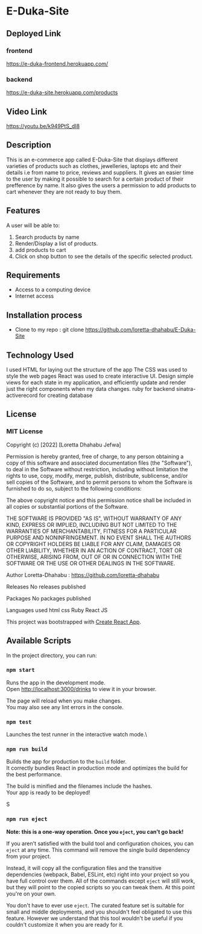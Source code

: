 # E-Duka-Site
## Deployed Link
### frontend
https://e-duka-frontend.herokuapp.com/

### backend
https://e-duka-site.herokuapp.com/products
## Video Link
https://youtu.be/k949PtS_dI8
## Description
This is an e-commerce app called E-Duka-Site   that displays different varieties of products such as clothes, jewelleries, laptops etc and their details i.e from name to price, reviews and suppliers. 
It gives an easier time to the user by making it possible to search for a certain product of their prefference by name.
It also gives the users a permission to add products to cart whenever they are not ready to buy them.

## Features
A user will be able to: 
1. Search products by name
2. Render/Display a list of products.
3. add products to cart
4. Click on shop button to see the details of the specific selected product.


## Requirements
* Access to a computing device
* Internet access
## Installation process
* Clone to my repo : git clone https://github.com/loretta-dhahabu/E-Duka-Site

## Technology Used
I used HTML for laying out the structure of the app
The CSS was used to style the web pages
React was used to create interactive UI. Design simple views for each state in my application, and efficiently update and render just the right components when my data changes.
ruby for backend
sinatra-activerecord for creating database

<!-- ## Architecture Design
https://www.figma.com/file/AYHNEyBtCKsLSXdXxxucZV/Cocktails?node-id=0%3A1https://www.figma.com/file/AYHNEyBtCKsLSXdXxxucZV/Cocktails?node-id=0%3A1 -->
<!-- ## Project Blog 
https://medium.com/@loreydjefwa/cocktails-project-e8b365b4bf3d -->
## License 
### MIT License

Copyright (c) [2022] [Loretta Dhahabu Jefwa]

Permission is hereby granted, free of charge, to any person obtaining a copy of this software and associated documentation files (the "Software"), to deal in the Software without restriction, including without limitation the rights to use, copy, modify, merge, publish, distribute, sublicense, and/or sell copies of the Software, and to permit persons to whom the Software is furnished to do so, subject to the following conditions:

The above copyright notice and this permission notice shall be included in all copies or substantial portions of the Software.

THE SOFTWARE IS PROVIDED "AS IS", WITHOUT WARRANTY OF ANY KIND, EXPRESS OR IMPLIED, INCLUDING BUT NOT LIMITED TO THE WARRANTIES OF MERCHANTABILITY, FITNESS FOR A PARTICULAR PURPOSE AND NONINFRINGEMENT. IN NO EVENT SHALL THE AUTHORS OR COPYRIGHT HOLDERS BE LIABLE FOR ANY CLAIM, DAMAGES OR OTHER LIABILITY, WHETHER IN AN ACTION OF CONTRACT, TORT OR OTHERWISE, ARISING FROM, OUT OF OR IN CONNECTION WITH THE SOFTWARE OR THE USE OR OTHER DEALINGS IN THE SOFTWARE.

Author Loretta-Dhahabu : https://github.com/loretta-dhahabu

Releases
No releases published

Packages
No packages published

Languages used
html
css
Ruby
React JS

This project was bootstrapped with [Create React App](https://github.com/facebook/create-react-app).

## Available Scripts

In the project directory, you can run:

### `npm start`

Runs the app in the development mode.\
Open [http://localhost:3000/drinks](http://localhost:3000/drinks) to view it in your browser.

The page will reload when you make changes.\
You may also see any lint errors in the console.

### `npm test`

Launches the test runner in the interactive watch mode.\

### `npm run build`

Builds the app for production to the `build` folder.\
It correctly bundles React in production mode and optimizes the build for the best performance.

The build is minified and the filenames include the hashes.\
Your app is ready to be deployed!

S
### `npm run eject`

**Note: this is a one-way operation. Once you `eject`, you can't go back!**

If you aren't satisfied with the build tool and configuration choices, you can `eject` at any time. This command will remove the single build dependency from your project.

Instead, it will copy all the configuration files and the transitive dependencies (webpack, Babel, ESLint, etc) right into your project so you have full control over them. All of the commands except `eject` will still work, but they will point to the copied scripts so you can tweak them. At this point you're on your own.

You don't have to ever use `eject`. The curated feature set is suitable for small and middle deployments, and you shouldn't feel obligated to use this feature. However we understand that this tool wouldn't be useful if you couldn't customize it when you are ready for it.